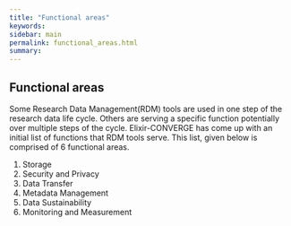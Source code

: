 ```yaml
---
title: "Functional areas"
keywords: 
sidebar: main
permalink: functional_areas.html
summary: 
---
```



## Functional areas 

Some Research Data Management(RDM) tools are used in one step of the research data life cycle. Others are serving a specific function potentially over multiple steps of the cycle. Elixir-CONVERGE has come up with an initial list of functions that RDM tools serve.  This list, given below is comprised of 6 functional areas.

1. Storage
2. Security and Privacy
3. Data Transfer
4. Metadata Management
5. Data Sustainability
6. Monitoring and Measurement



